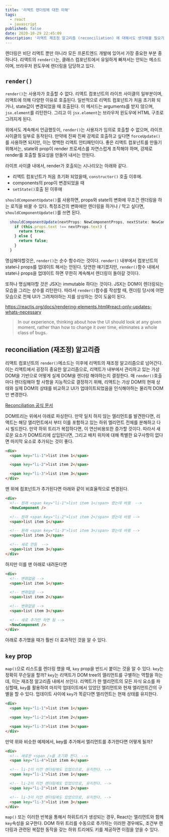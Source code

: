 ```yaml
---
title: '리액트 렌더링에 대한 이해'
tags:
  - react
  - javascript
published: false
date: 2020-10-29 22:45:09
description: '리액트 재조정 알고리즘 (reconciliation) 에 대해서도 생각해볼 필요가 있다'
---
```


렌더링은 비단 리액트 뿐만 아니라 모든 프론트엔드 개발에 있어서 가장 중요한 부분 중 하나다. 리액트의 `render()`는, 클래스 컴포넌트에서 유일하게 빠져서는 안되는 메소드 이며, 브라우저 윈도우에 렌더링을 담당하고 있다.

## `render()`

`render()`는 사용자가 호출할 수 없다. 리액트 컴포넌트의 라이프 사이클의 일부분이며, 리액트에 의해 다양한 이유로 호출된다. 일반적으로 리액트 컴포넌트가 처음 초기화 되거나, state값이 변경되었을 때 호출된다. 이 메서드는 arguments를 받지 않으며, `jsx.element`를 리턴한다. 그리고 이 `jsx.element`는 브라우저 윈도우에 HTML 구조로 그려지게 된다.

위에서도 계속해서 언급했듯이, `render()`는 사용자가 임의로 호출할 수 없으며, 라이프 사이클의 일부로 동작된다. 만약에 진짜 진짜 강제로 호출하고 싶다면 `forceUpdate()`를 사용하면 되지만, 이는 명백한 리액트 안티패턴이다. 좋은 리액트 컴포넌트를 만들기 위해서는, state와 prop이 render 프로세스를 자연스럽게 조작해야 하며, 강제로 render를 호출할 필요성을 만들어 내서는 안된다.

라이프 사이클 내에서, render가 호출되는 시나리오는 아래와 같다.

- 리액트 컴포넌트가 처음 초기화 되었을때, `constructor()` 호출 이후에.
- components의 prop이 변경되었을 때
- `setState()`호출 된 이후애

`shouldComponentUpdate()`를 사용하면, props와 state의 변화에 무조건 렌더링을 하는 로직을 바꿀 수 있다. 특정조건의 변화에만 렌더링을 하거나 / 막고 싶다면, `shouldComponentUpdate()`를 쓰면 된다.

```javascript
  shouldComponentUpdate(nextProps: NewComponentProps, nextState: NewComponentState) {
    if (this.props.text !== nextProps.text) {
      return true;
    } else {
      return false;
    }
  }
```

명심해야할것은, `render()`는 순수 함수라는 것이다. `render()` 내부에서 컴포넌트의 state나 props를 업데이트 해서는 안된다. 당연한 얘기겠지만, `render()`함수 내에서 state나 props을 업데이트 하면 무한히 계속해서 렌더링이 돌아갈 것이다.

또하나 명심해야할 것은 JSX는 immutable 하다는 것이다. JSX는 DOM이 렌더링되는 모습을 그리는 상수를 리턴한다. 따라서 `render()`함수를 작성할 때, 렌더링 당시에 어떤 모습으로 전체 UI가 그려져야하는 지를 상상하는 것이 도움이 된다.

https://reactjs.org/docs/rendering-elements.html#react-only-updates-whats-necessary

> In our experience, thinking about how the UI should look at any given moment, rather than how to change it over time, eliminates a whole class of bugs.

## reconciliation (재조정) 알고리즘

리액트 컴포넌트의 `render()`메소드는 이후에 리액트의 재조정 알고리즘으로 넘어간다. 이는 리액트에서 굉장히 중요한 알고리즘으로, 리액트가 내부에서 관리하고 있는 가상 DOM을 기반으로 어떻게 실제 DOM을 렌더링 해야하는지 결정한다. 매 `render()`호출마다 렌더링해야 할 사항을 지능적으로 결정하기 위해, 리액트는 가상 DOM의 현재 상태와 실제 DOM의 상태를 비교하고 UI가 업데이트되었음을 인식해야하는 물리적 DOM만 변경한다.

[Reconciliation 공식 문서](https://ko.reactjs.org/docs/reconciliation.html)

DOM트리는 위에서 아래로 파싱한다. 만약 일치 하지 않는 엘리먼트를 발견한다면, 리액트는 해당 앨리먼트에서 부터 이를 포함하고 있는 하위 엘리먼트 전체를 분해하고 다시 빌드한다. 만약 하위 트리가 복잡하다면, 이 연산비용또한 증가할 것이다. 따라서 새로운 요소가 DOM트리에 삽입된다면, 그리고 배치 위치에 대해 특별한 요구사항이 없다면 마지막 요소로 추가되는 것이 좋다.

```html
<div>
  <span key="li-1">list item 1</span>

  <span key="li-2">list item 2</span>

  <span key="li-3">list item 3</span>
</div>
```

맨 위에 컴포넌트가 추가된다면 아래와 같이 비효율적으로 변경된다.

```html
<div>
  <!-- 원래 <span key="li-1">list item 1</span> 였는데 바뀜  -->
  <NewComponent />

  <!-- 원래 <span key="li-2">list item 2</span> 였는데 바뀜 -->
  <span>list item 1</span>

  <!-- 원래 <span key="li-3">list item 3</span> 였는데 바뀜 -->
  <span>list item 2</span>

  <!-- 새로 만듬  -->
  <span>list item 3</span>
</div>
```

하지만 이를 맨 아래로 내려둔다면

```html
<div>
  <!-- 변화없음 -->
  <span>list item 1</span>

  <!-- 변화없음 -->
  <span>list item 2</span>

  <!-- 변화없음 -->
  <span>list item 3</span>

  <!-- 새로 추가만 하면 됨 -->
  <NewComponent />
</div>
```

아래로 추가했을 때가 훨씬 더 효과적인 것을 알 수 있다.

## `key` prop

`map()`으로 리스트를 렌더링 했을 때, `key` prop을 반드시 붙이는 것을 알 수 있다. `key`는 정확히 무슨일을 할까? `key`는 리액트가 DOM tree의 엘리먼트를 구별하는 역할을 하는데, 이는 재조정 알고리즘 내에서 쓰인다. 리액트가 한 엘리먼트의 모든 자식 요소를 파싱할때, `key`를 활용하여 마지막 업데이트에서 있었던 엘리먼트와 현재 엘리먼트간의 구별을 할 수 있다. 업데이트 사이에 `key`가 똑같다면 엘리먼트는 현재 상태를 유지한다.

```html
<div>
  <span key="li-1">list item 1</span>

  <span key="li-2">list item 2</span>

  <span key="li-3">list item 3</span>
</div>
```

만약 위와 비슷한 예제에서, key를 추가해서 엘리먼트를 추가한다면 어떻게 될까?

```html
<div>
  <!-- 새로운 <span />을 초기화 한다. -->
  <span key="li-4">list item 4</span>

  <!-- li-1이 이전 렌더링에도 있었으므로, 유지한다. -->
  <span key="li-1">list item 1</span>

  <!-- li-2이 이전 렌더링에도 있었으므로, 유지한다. -->
  <span key="li-2">list item 2</span>

  <!-- li-3이 이전 렌더링에도 있었으므로, 유지한다. -->
  <span key="li-3">list item 3</span>
</div>
```

`map()` 또는 이러한 반복을 통해서 하위트리가 생성되는 경우, React는 엘리먼트와 함께 `key`속성을 요구한다. DOM 하위 트리를 수동으로 추가하는 이러한 경우에도, 조건부 렌더링과 관련된 복잡한 동작을 갖는 하위 트리에도 키를 제공하면 이점을 얻을 수 있다.

